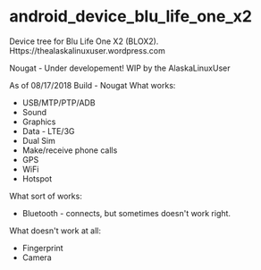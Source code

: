 # android_device_blu_life_one_x2

Device tree for Blu Life One X2 (BLOX2). Https://thealaskalinuxuser.wordpress.com

Nougat - Under developement! WIP by the AlaskaLinuxUser

As of 08/17/2018 Build - Nougat
What works:
+ USB/MTP/PTP/ADB
+ Sound
+ Graphics
+ Data - LTE/3G
+ Dual Sim
+ Make/receive phone calls
+ GPS
+ WiFi
+ Hotspot

What sort of works:
+ Bluetooth - connects, but sometimes doesn't work right.

What doesn't work at all:
+ Fingerprint
+ Camera
